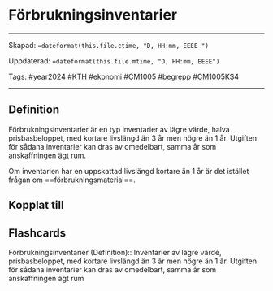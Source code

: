 # Förbrukningsinventarier

---

Skapad: `=dateformat(this.file.ctime, "D, HH:mm, EEEE ")`

Uppdaterad: `=dateformat(this.file.mtime, "D, HH:mm, EEEE")`

Tags: #year2024 #KTH #ekonomi #CM1005 #begrepp #CM1005KS4

---

## Definition

Förbrukningsinventarier är en typ inventarier av lägre värde, halva prisbasbeloppet, med kortare livslängd än 3 år men högre än 1 år. Utgiften för sådana inventarier kan dras av omedelbart, samma år som anskaffningen ägt rum.

Om inventarien har en uppskattad livslängd kortare än 1 år är det istället frågan om ==förbrukningsmaterial==.

## Kopplat till

## Flashcards

Förbrukningsinventarier (Definition):: Inventarier av lägre värde, prisbasbeloppet, med kortare livslängd än 3 år men högre än 1 år. Utgiften för sådana inventarier kan dras av omedelbart, samma år som anskaffningen ägt rum
